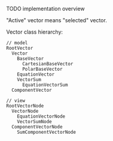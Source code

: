 TODO implementation overview

"Active" vector means "selected" vector.

Vector class hierarchy:

``` 
// model
RootVector
  Vector
    BaseVector
      CartesianBaseVector
      PolarBaseVector
    EquationVector
    VectorSum 
      EquationVectorSum
  ComponentVector
   
// view
RootVectorNode
  VectorNode  
    EquationVectorNode
    VectorSumNode
  ComponentVectorNode
    SumComponentVectorNode 
```